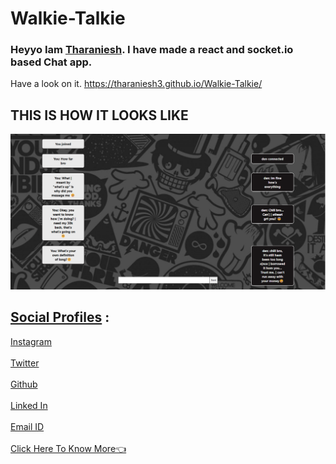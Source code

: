 # Walkie-Talkie
### Heyyo Iam [Tharaniesh](https://www.instagram.com/__thaxx__/). I have made a react and socket.io based Chat app.
Have a look on it. https://tharaniesh3.github.io/Walkie-Talkie/
## THIS IS HOW IT LOOKS LIKE
 ![alt text](https://raw.githubusercontent.com/Tharaniesh3/Walkie-Talkie/main/eg.png)
 
  
## <u>Social Profiles</u> :
[Instagram](https://www.instagram.com/__thaxx__/)
<br>
<br>
[Twitter](https://twitter.com/_Tharaniesh_)
<br>
<br>
[Github](https://github.com/Tharaniesh3/)
<br>
<br>
[Linked In](https://www.linkedin.com/in/tharaniesh-p-r-1429a3171/)
<br>
<br>
[Email ID](mailto:www.tharanieshmarvel@gmail.com)
<br> 
<br>
[Click Here To Know More👈](https://tharaniesh3.github.io/website/)

